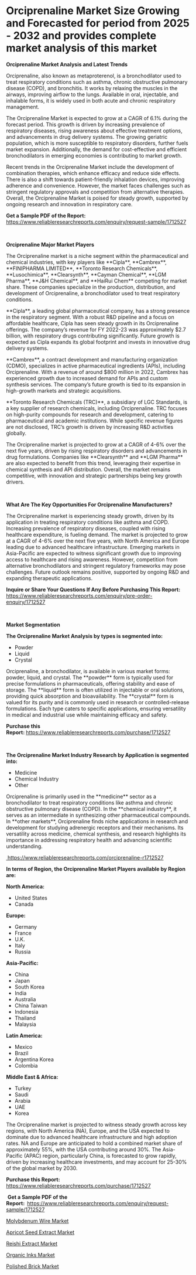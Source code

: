 <p><h1>Orciprenaline Market Size Growing and Forecasted for period from 2025 - 2032 and provides complete market analysis of this market</h1></p><p><strong>Orciprenaline Market Analysis and Latest Trends</strong></p>
<p><p>Orciprenaline, also known as metaproterenol, is a bronchodilator used to treat respiratory conditions such as asthma, chronic obstructive pulmonary disease (COPD), and bronchitis. It works by relaxing the muscles in the airways, improving airflow to the lungs. Available in oral, injectable, and inhalable forms, it is widely used in both acute and chronic respiratory management.</p><p>The Orciprenaline Market is expected to grow at a CAGR of 6.1% during the forecast period. This growth is driven by increasing prevalence of respiratory diseases, rising awareness about effective treatment options, and advancements in drug delivery systems. The growing geriatric population, which is more susceptible to respiratory disorders, further fuels market expansion. Additionally, the demand for cost-effective and efficient bronchodilators in emerging economies is contributing to market growth.</p><p>Recent trends in the Orciprenaline Market include the development of combination therapies, which enhance efficacy and reduce side effects. There is also a shift towards patient-friendly inhalation devices, improving adherence and convenience. However, the market faces challenges such as stringent regulatory approvals and competition from alternative therapies. Overall, the Orciprenaline Market is poised for steady growth, supported by ongoing research and innovation in respiratory care.</p></p>
<p><strong>Get a Sample PDF of the Report:&nbsp;</strong> <a href="https://www.reliableresearchreports.com/enquiry/request-sample/1712527?utm_campaign=115&utm_medium=2&utm_source=Github&utm_content=ia&utm_term=25012025&utm_id=orciprenaline">https://www.reliableresearchreports.com/enquiry/request-sample/1712527</a></p>
<p>&nbsp;</p>
<p><strong>Orciprenaline Major Market Players</strong></p>
<p><p>The Orciprenaline market is a niche segment within the pharmaceutical and chemical industries, with key players like **Cipla**, **Cambrex**, **FINIPHARMA LIMITED**, **Toronto Research Chemicals**, **Lusochimica**, **Clearsynth**, **Cayman Chemical**, **LGM Pharma**, **J&H Chemical**, and **HaiRui Chem** competing for market share. These companies specialize in the production, distribution, and development of Orciprenaline, a bronchodilator used to treat respiratory conditions.</p><p>**Cipla**, a leading global pharmaceutical company, has a strong presence in the respiratory segment. With a robust R&D pipeline and a focus on affordable healthcare, Cipla has seen steady growth in its Orciprenaline offerings. The company’s revenue for FY 2022-23 was approximately $2.7 billion, with respiratory drugs contributing significantly. Future growth is expected as Cipla expands its global footprint and invests in innovative drug delivery systems.</p><p>**Cambrex**, a contract development and manufacturing organization (CDMO), specializes in active pharmaceutical ingredients (APIs), including Orciprenaline. With a revenue of around $800 million in 2022, Cambrex has experienced growth due to increased demand for APIs and custom synthesis services. The company’s future growth is tied to its expansion in high-growth markets and strategic acquisitions.</p><p>**Toronto Research Chemicals (TRC)**, a subsidiary of LGC Standards, is a key supplier of research chemicals, including Orciprenaline. TRC focuses on high-purity compounds for research and development, catering to pharmaceutical and academic institutions. While specific revenue figures are not disclosed, TRC’s growth is driven by increasing R&D activities globally.</p><p>The Orciprenaline market is projected to grow at a CAGR of 4-6% over the next five years, driven by rising respiratory disorders and advancements in drug formulations. Companies like **Clearsynth** and **LGM Pharma** are also expected to benefit from this trend, leveraging their expertise in chemical synthesis and API distribution. Overall, the market remains competitive, with innovation and strategic partnerships being key growth drivers.</p></p>
<p>&nbsp;</p>
<p><strong>What Are The Key Opportunities For Orciprenaline Manufacturers?</strong></p>
<p><p>The Orciprenaline market is experiencing steady growth, driven by its application in treating respiratory conditions like asthma and COPD. Increasing prevalence of respiratory diseases, coupled with rising healthcare expenditure, is fueling demand. The market is projected to grow at a CAGR of 4-6% over the next five years, with North America and Europe leading due to advanced healthcare infrastructure. Emerging markets in Asia-Pacific are expected to witness significant growth due to improving access to healthcare and rising awareness. However, competition from alternative bronchodilators and stringent regulatory frameworks may pose challenges. Future outlook remains positive, supported by ongoing R&D and expanding therapeutic applications.</p></p>
<p><strong>Inquire or Share Your Questions If Any Before Purchasing This Report:</strong> <a href="https://www.reliableresearchreports.com/enquiry/pre-order-enquiry/1712527?utm_campaign=115&utm_medium=2&utm_source=Github&utm_content=ia&utm_term=25012025&utm_id=orciprenaline">https://www.reliableresearchreports.com/enquiry/pre-order-enquiry/1712527</a></p>
<p>&nbsp;</p>
<p><strong>Market Segmentation</strong></p>
<p><strong>The Orciprenaline Market Analysis by types is segmented into:</strong></p>
<p><ul><li>Powder</li><li>Liquid</li><li>Crystal</li></ul></p>
<p><p>Orciprenaline, a bronchodilator, is available in various market forms: powder, liquid, and crystal. The **powder** form is typically used for precise formulations in pharmaceuticals, offering stability and ease of storage. The **liquid** form is often utilized in injectable or oral solutions, providing quick absorption and bioavailability. The **crystal** form is valued for its purity and is commonly used in research or controlled-release formulations. Each type caters to specific applications, ensuring versatility in medical and industrial use while maintaining efficacy and safety.</p></p>
<p><strong>Purchase this Report:&nbsp;</strong><a href="https://www.reliableresearchreports.com/purchase/1712527?utm_campaign=115&utm_medium=2&utm_source=Github&utm_content=ia&utm_term=25012025&utm_id=orciprenaline">https://www.reliableresearchreports.com/purchase/1712527</a></p>
<p>&nbsp;</p>
<p><strong>The Orciprenaline Market Industry Research by Application is segmented into:</strong></p>
<p><ul><li>Medicine</li><li>Chemical Industry</li><li>Other</li></ul></p>
<p><p>Orciprenaline is primarily used in the **medicine** sector as a bronchodilator to treat respiratory conditions like asthma and chronic obstructive pulmonary disease (COPD). In the **chemical industry**, it serves as an intermediate in synthesizing other pharmaceutical compounds. In **other markets**, Orciprenaline finds niche applications in research and development for studying adrenergic receptors and their mechanisms. Its versatility across medicine, chemical synthesis, and research highlights its importance in addressing respiratory health and advancing scientific understanding.</p></p>
<p><a href="https://www.reliableresearchreports.com/orciprenaline-r1712527?utm_campaign=115&utm_medium=2&utm_source=Github&utm_content=ia&utm_term=25012025&utm_id=orciprenaline">&nbsp;https://www.reliableresearchreports.com/orciprenaline-r1712527</a></p>
<p><strong>In terms of Region, the Orciprenaline Market Players available by Region are:</strong></p>
<p>
    <p> <strong> North America: </strong>
        <ul>
            <li>United States</li>
            <li>Canada</li>
        </ul>
        </p> 
    <p> <strong> Europe: </strong>
        <ul>
            <li>Germany</li>
            <li>France</li>
            <li>U.K.</li>
            <li>Italy</li>
            <li>Russia</li>
        </ul>
        </p> 
    <p> <strong> Asia-Pacific: </strong>
        <ul>
            <li>China</li>
            <li>Japan</li>
            <li>South Korea</li>
            <li>India</li>
            <li>Australia</li>
            <li>China Taiwan</li>
            <li>Indonesia</li>
            <li>Thailand</li>
            <li>Malaysia</li>
        </ul>
        </p> 
    <p> <strong> Latin America: </strong>
        <ul>
            <li>Mexico</li>
            <li>Brazil</li>
            <li>Argentina Korea</li>
            <li>Colombia</li>
        </ul>
        </p> 
    <p> <strong> Middle East & Africa: </strong>
        <ul>
            <li>Turkey</li>
            <li>Saudi</li>
            <li>Arabia</li>
            <li>UAE</li>
            <li>Korea</li>
        </ul>
    </p>
    </p>
<p><p>The Orciprenaline market is projected to witness steady growth across key regions, with North America (NA), Europe, and the USA expected to dominate due to advanced healthcare infrastructure and high adoption rates. NA and Europe are anticipated to hold a combined market share of approximately 55%, with the USA contributing around 30%. The Asia-Pacific (APAC) region, particularly China, is forecasted to grow rapidly, driven by increasing healthcare investments, and may account for 25-30% of the global market by 2030.</p></p>
<p><strong>Purchase this Report: </strong><a href="https://www.reliableresearchreports.com/purchase/1712527?utm_campaign=115&utm_medium=2&utm_source=Github&utm_content=ia&utm_term=25012025&utm_id=orciprenaline">https://www.reliableresearchreports.com/purchase/1712527</a></p>
<p>&nbsp;<strong>Get a Sample PDF of the Report:&nbsp;&nbsp;</strong><a href="https://www.reliableresearchreports.com/enquiry/request-sample/1712527?utm_campaign=115&utm_medium=2&utm_source=Github&utm_content=ia&utm_term=25012025&utm_id=orciprenaline">https://www.reliableresearchreports.com/enquiry/request-sample/1712527</a></p>
<p><strong></strong></p>
<p><p><a href="https://github.com/arnoldannice0/Market-Research-Report-List-1/blob/main/molybdenum-wire-market.md?utm_campaign=115&utm_medium=2&utm_source=Github&utm_content=ia&utm_term=25012025&utm_id=orciprenaline">Molybdenum Wire Market</a></p><p><a href="https://github.com/gerdabatiskzv9/Market-Research-Report-List-1/blob/main/apricot-seed-extract-market.md?utm_campaign=115&utm_medium=2&utm_source=Github&utm_content=ia&utm_term=25012025&utm_id=orciprenaline">Apricot Seed Extract Market</a></p><p><a href="https://github.com/justalichtenberger/Market-Research-Report-List-1/blob/main/reishi-extract-market.md?utm_campaign=115&utm_medium=2&utm_source=Github&utm_content=ia&utm_term=25012025&utm_id=orciprenaline">Reishi Extract Market</a></p><p><a href="https://github.com/sungbruington660/Market-Research-Report-List-1/blob/main/organic-inks-market.md?utm_campaign=115&utm_medium=2&utm_source=Github&utm_content=ia&utm_term=25012025&utm_id=orciprenaline">Organic Inks Market</a></p><p><a href="https://github.com/bensemilia864/Market-Research-Report-List-1/blob/main/polished-brick-market.md?utm_campaign=115&utm_medium=2&utm_source=Github&utm_content=ia&utm_term=25012025&utm_id=orciprenaline">Polished Brick Market</a></p></p>